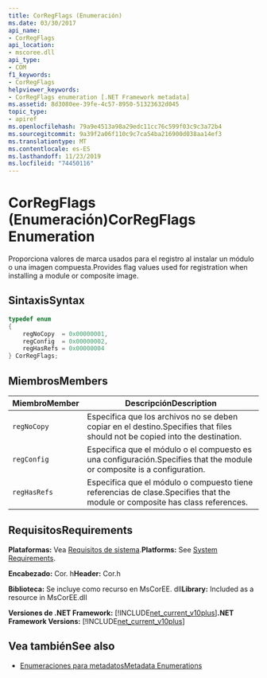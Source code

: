 ```yaml
---
title: CorRegFlags (Enumeración)
ms.date: 03/30/2017
api_name:
- CorRegFlags
api_location:
- mscoree.dll
api_type:
- COM
f1_keywords:
- CorRegFlags
helpviewer_keywords:
- CorRegFlags enumeration [.NET Framework metadata]
ms.assetid: 8d3080ee-39fe-4c57-8950-51323632d045
topic_type:
- apiref
ms.openlocfilehash: 79a9e4513a98a29edc11cc76c599f03c9c3a72b4
ms.sourcegitcommit: 9a39f2a06f110c9c7ca54ba216900d038aa14ef3
ms.translationtype: MT
ms.contentlocale: es-ES
ms.lasthandoff: 11/23/2019
ms.locfileid: "74450116"
---
```

# <a name="corregflags-enumeration"></a><span data-ttu-id="97f7d-102">CorRegFlags (Enumeración)</span><span class="sxs-lookup"><span data-stu-id="97f7d-102">CorRegFlags Enumeration</span></span>
<span data-ttu-id="97f7d-103">Proporciona valores de marca usados para el registro al instalar un módulo o una imagen compuesta.</span><span class="sxs-lookup"><span data-stu-id="97f7d-103">Provides flag values used for registration when installing a module or composite image.</span></span>  
  
## <a name="syntax"></a><span data-ttu-id="97f7d-104">Sintaxis</span><span class="sxs-lookup"><span data-stu-id="97f7d-104">Syntax</span></span>  
  
```cpp  
typedef enum   
{  
    regNoCopy  = 0x00000001,  
    regConfig  = 0x00000002,  
    regHasRefs = 0x00000004  
} CorRegFlags;  
```  
  
## <a name="members"></a><span data-ttu-id="97f7d-105">Miembros</span><span class="sxs-lookup"><span data-stu-id="97f7d-105">Members</span></span>  
  
|<span data-ttu-id="97f7d-106">Miembro</span><span class="sxs-lookup"><span data-stu-id="97f7d-106">Member</span></span>|<span data-ttu-id="97f7d-107">Descripción</span><span class="sxs-lookup"><span data-stu-id="97f7d-107">Description</span></span>|  
|------------|-----------------|  
|`regNoCopy`|<span data-ttu-id="97f7d-108">Especifica que los archivos no se deben copiar en el destino.</span><span class="sxs-lookup"><span data-stu-id="97f7d-108">Specifies that files should not be copied into the destination.</span></span>|  
|`regConfig`|<span data-ttu-id="97f7d-109">Especifica que el módulo o el compuesto es una configuración.</span><span class="sxs-lookup"><span data-stu-id="97f7d-109">Specifies that the module or composite is a configuration.</span></span>|  
|`regHasRefs`|<span data-ttu-id="97f7d-110">Especifica que el módulo o compuesto tiene referencias de clase.</span><span class="sxs-lookup"><span data-stu-id="97f7d-110">Specifies that the module or composite has class references.</span></span>|  
  
## <a name="requirements"></a><span data-ttu-id="97f7d-111">Requisitos</span><span class="sxs-lookup"><span data-stu-id="97f7d-111">Requirements</span></span>  
 <span data-ttu-id="97f7d-112">**Plataformas:** Vea [Requisitos de sistema](../../../../docs/framework/get-started/system-requirements.md).</span><span class="sxs-lookup"><span data-stu-id="97f7d-112">**Platforms:** See [System Requirements](../../../../docs/framework/get-started/system-requirements.md).</span></span>  
  
 <span data-ttu-id="97f7d-113">**Encabezado:** Cor. h</span><span class="sxs-lookup"><span data-stu-id="97f7d-113">**Header:** Cor.h</span></span>  
  
 <span data-ttu-id="97f7d-114">**Biblioteca:** Se incluye como recurso en MsCorEE. dll</span><span class="sxs-lookup"><span data-stu-id="97f7d-114">**Library:** Included as a resource in MsCorEE.dll</span></span>  
  
 <span data-ttu-id="97f7d-115">**Versiones de .NET Framework:** [!INCLUDE[net_current_v10plus](../../../../includes/net-current-v10plus-md.md)]</span><span class="sxs-lookup"><span data-stu-id="97f7d-115">**.NET Framework Versions:** [!INCLUDE[net_current_v10plus](../../../../includes/net-current-v10plus-md.md)]</span></span>  
  
## <a name="see-also"></a><span data-ttu-id="97f7d-116">Vea también</span><span class="sxs-lookup"><span data-stu-id="97f7d-116">See also</span></span>

- [<span data-ttu-id="97f7d-117">Enumeraciones para metadatos</span><span class="sxs-lookup"><span data-stu-id="97f7d-117">Metadata Enumerations</span></span>](../../../../docs/framework/unmanaged-api/metadata/metadata-enumerations.md)
